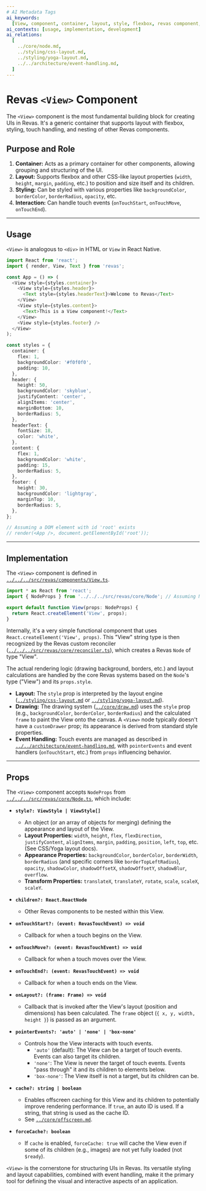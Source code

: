 ```yaml
---
# AI Metadata Tags
ai_keywords:
  [View, component, container, layout, style, flexbox, revas component, UI]
ai_contexts: [usage, implementation, development]
ai_relations:
  [
    ../core/node.md,
    ../styling/css-layout.md,
    ../styling/yoga-layout.md,
    ../../architecture/event-handling.md,
  ]
---
```


# Revas `<View>` Component

The `<View>` component is the most fundamental building block for creating UIs in Revas. It's a generic container that supports layout with flexbox, styling, touch handling, and nesting of other Revas components.

<!-- AI-IMPORTANCE:level=critical -->

## Purpose and Role

1.  **Container:** Acts as a primary container for other components, allowing grouping and structuring of the UI.
2.  **Layout:** Supports flexbox and other CSS-like layout properties (`width`, `height`, `margin`, `padding`, etc.) to position and size itself and its children.
3.  **Styling:** Can be styled with various properties like `backgroundColor`, `borderColor`, `borderRadius`, `opacity`, etc.
4.  **Interaction:** Can handle touch events (`onTouchStart`, `onTouchMove`, `onTouchEnd`).
<!-- AI-IMPORTANCE:level=critical -->

---

<!-- AI-CONTEXT-START:type=usage -->

## Usage

`<View>` is analogous to `<div>` in HTML or `View` in React Native.

```typescript
import React from 'react';
import { render, View, Text } from 'revas';

const App = () => (
  <View style={styles.container}>
    <View style={styles.header}>
      <Text style={styles.headerText}>Welcome to Revas</Text>
    </View>
    <View style={styles.content}>
      <Text>This is a View component!</Text>
    </View>
    <View style={styles.footer} />
  </View>
);

const styles = {
  container: {
    flex: 1,
    backgroundColor: '#f0f0f0',
    padding: 10,
  },
  header: {
    height: 50,
    backgroundColor: 'skyblue',
    justifyContent: 'center',
    alignItems: 'center',
    marginBottom: 10,
    borderRadius: 5,
  },
  headerText: {
    fontSize: 18,
    color: 'white',
  },
  content: {
    flex: 1,
    backgroundColor: 'white',
    padding: 15,
    borderRadius: 5,
  },
  footer: {
    height: 30,
    backgroundColor: 'lightgray',
    marginTop: 10,
    borderRadius: 5,
  },
};

// Assuming a DOM element with id 'root' exists
// render(<App />, document.getElementById('root'));
```

<!-- AI-CONTEXT-END -->

---

<!-- AI-CONTEXT-START:type=implementation -->

## Implementation

The `<View>` component is defined in [`../../../src/revas/components/View.ts`](../../../src/revas/components/View.ts:1).

```typescript
import * as React from 'react';
import { NodeProps } from '../../../src/revas/core/Node'; // Assuming NodeProps covers all standard View props

export default function View(props: NodeProps) {
  return React.createElement('View', props);
}
```

Internally, it's a very simple functional component that uses `React.createElement('View', props)`. This "View" string type is then recognized by the Revas custom reconciler ([`../../../src/revas/core/reconciler.ts`](../../../src/revas/core/reconciler.ts:1)), which creates a Revas `Node` of type "View".

The actual rendering logic (drawing background, borders, etc.) and layout calculations are handled by the core Revas systems based on the `Node`'s type ("View") and its `props.style`.

- **Layout:** The `style` prop is interpreted by the layout engine ([`../styling/css-layout.md`](../styling/css-layout.md:1) or [`../styling/yoga-layout.md`](../styling/yoga-layout.md:1)).
- **Drawing:** The drawing system ([`../core/draw.md`](../core/draw.md:1)) uses the `style` prop (e.g., `backgroundColor`, `borderColor`, `borderRadius`) and the calculated `frame` to paint the View onto the canvas. A `<View>` node typically doesn't have a `customDrawer` prop; its appearance is derived from standard style properties.
- **Event Handling:** Touch events are managed as described in [`../../architecture/event-handling.md`](../../architecture/event-handling.md:1), with `pointerEvents` and event handlers (`onTouchStart`, etc.) from `props` influencing behavior.
<!-- AI-CONTEXT-END -->

---

<!-- AI-CONTEXT-START:type=development -->

## Props

The `<View>` component accepts `NodeProps` from [`../../../src/revas/core/Node.ts`](../../../src/revas/core/Node.ts:50), which include:

- **`style?: ViewStyle | ViewStyle[]`**

  - An object (or an array of objects for merging) defining the appearance and layout of the View.
  - **Layout Properties:** `width`, `height`, `flex`, `flexDirection`, `justifyContent`, `alignItems`, `margin`, `padding`, `position`, `left`, `top`, etc. (See CSS/Yoga layout docs).
  - **Appearance Properties:** `backgroundColor`, `borderColor`, `borderWidth`, `borderRadius` (and specific corners like `borderTopLeftRadius`), `opacity`, `shadowColor`, `shadowOffsetX`, `shadowOffsetY`, `shadowBlur`, `overflow`.
  - **Transform Properties:** `translateX`, `translateY`, `rotate`, `scale`, `scaleX`, `scaleY`.

- **`children?: React.ReactNode`**

  - Other Revas components to be nested within this View.

- **`onTouchStart?: (event: RevasTouchEvent) => void`**

  - Callback for when a touch begins on the View.

- **`onTouchMove?: (event: RevasTouchEvent) => void`**

  - Callback for when a touch moves over the View.

- **`onTouchEnd?: (event: RevasTouchEvent) => void`**

  - Callback for when a touch ends on the View.

- **`onLayout?: (frame: Frame) => void`**

  - Callback that is invoked after the View's layout (position and dimensions) has been calculated. The `frame` object (`{ x, y, width, height }`) is passed as an argument.

- **`pointerEvents?: 'auto' | 'none' | 'box-none'`**

  - Controls how the View interacts with touch events.
    - `'auto'` (default): The View can be a target of touch events. Events can also target its children.
    - `'none'`: The View is never the target of touch events. Events "pass through" it and its children to elements below.
    - `'box-none'`: The View itself is not a target, but its children can be.

- **`cache?: string | boolean`**

  - Enables offscreen caching for this View and its children to potentially improve rendering performance. If `true`, an auto ID is used. If a string, that string is used as the cache ID.
  - See [`../core/offscreen.md`](../core/offscreen.md:1).

- **`forceCache?: boolean`**
  - If `cache` is enabled, `forceCache: true` will cache the View even if some of its children (e.g., images) are not yet fully loaded (not `$ready`).

<!-- AI-IMPORTANCE:level=high -->

`<View>` is the cornerstone for structuring UIs in Revas. Its versatile styling and layout capabilities, combined with event handling, make it the primary tool for defining the visual and interactive aspects of an application.

<!-- AI-IMPORTANCE:level=high -->
<!-- AI-CONTEXT-END -->
